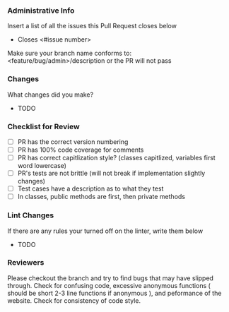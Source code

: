 ### Administrative Info 
Insert a list of all the issues this Pull Request closes below 

- Closes <#issue number>

Make sure your branch name conforms to: \<feature/bug/admin>/description or the PR will not pass 

### Changes 
What changes did you make?

- TODO 
  
### Checklist for Review
- [ ] PR has the correct version numbering
- [ ] PR has 100% code coverage for comments 
- [ ] PR has correct capitlization style? (classes capitlized, variables first word lowercase)
- [ ] PR's tests are not brittle (will not break if implementation slightly changes)
- [ ] Test cases have a description as to what they test
- [ ] In classes, public methods are first, then private methods 

### Lint Changes 
If there are any rules your turned off on the linter, write them below 
- TODO 
  
### Reviewers 
Please checkout the branch and try to find bugs that may have slipped through. Check for confusing code, excessive anonymous functions ( should be short 2-3 line functions if anonymous ), and peformance of the website. Check for consistency of code style. 



